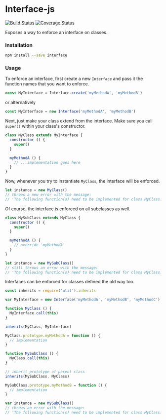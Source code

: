 # Interface-js
[![Build Status](https://travis-ci.org/charlieduong94/interface-js.svg?branch=master)](https://travis-ci.org/charlieduong94/interface-js)
[![Coverage Status](https://coveralls.io/repos/github/charlieduong94/interface-js/badge.svg)](https://coveralls.io/github/charlieduong94/interface-js)

Exposes a way to enforce an interface on classes.

### Installation

```bash
npm install --save interface
```

### Usage

To enforce an interface, first create a new `Interface` and pass it the function names that you want to enforce.

```js
const MyInterface = Interface.create('myMethodA', 'myMethodB')
```

or alternatively

```js
const MyInterface = new Interface('myMethodA', 'myMethodB')
```

Next, just make your class extend from the interface. Make sure you call `super()` within your class's constructor.

```js
class MyClass extends MyInterface {
  constructor () {
    super()
  }

  myMethodA () {
    // ...implementation goes here
  }
}
```

Now, whenever you try to instantiate `MyClass`, the interface will be enforced.

```js
let instance = new MyClass()
// throws a new error with the message:
// 'The following function(s) need to be implemented for class MyClass: myMethodB'
```

Of course, the interface is enforced on all subclasses as well.

```js
class MySubClass extends MyClass {
  constructor () {
    super()
  }

  myMethodA () {
    // override 'myMethodA'
  }
}

let instance = new MySubClass()
// still throws an error with the message:
// 'The following function(s) need to be implemented for class MyClass: myMethodB'
```

Interfaces can be enforced for classes defined the old way too.

```js
const inherits = require('util').inherits

var MyInterface = new Interface('myMethodA', 'myMethodB', 'myMethodC')

function MyClass () {
  MyInterface.call(this)
}

inherits(MyClass, MyInterface)

MyClass.prototype.myMethodA = function () {
  // implementation
}

function MySubClass () {
  MyClass.call(this)
}

// inherit prototype of parent class
inherits(MySubClass, MyClass)

MySubClass.prototype.myMethodB = function () {
  // implementation
}

var instance = new MySubClass()
// throws an error with the message:
// 'The following function(s) need to be implemented for class MyClass: myMethodC'
```
